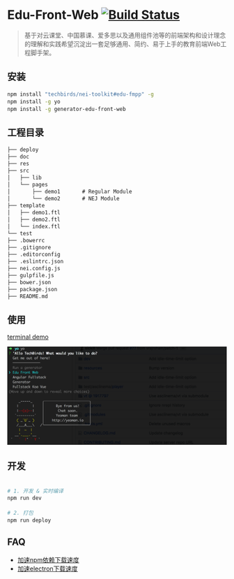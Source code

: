 
# Edu-Front-Web [![Build Status][travis-image]][travis-url]

> 基于对云课堂、中国慕课、爱多思以及通用组件池等的前端架构和设计理念的理解和实践希望沉淀出一套足够通用、简约、易于上手的教育前端Web工程脚手架。

## 安装

``` bash
npm install "techbirds/nei-toolkit#edu-fmpp" -g
npm install -g yo
npm install -g generator-edu-front-web
```

## 工程目录

```
├── deploy
├── doc
├── res
├── src
│   ├── lib
│   └── pages
│       ├── demo1       # Regular Module 
│       └── demo2       # NEJ Module
├── template
│   ├── demo1.ftl
│   ├── demo2.ftl
│   └── index.ftl
└── test
├── .bowerrc
├── .gitignore
├── .editorconfig
├── .eslintrc.json
├── nei.config.js
├── gulpfile.js
├── bower.json
├── package.json
├── README.md
```

## 使用

<a href="https://asciinema.org/a/VEUpB9cm1NB9muUItnfNgGUlT" target="_blank">terminal demo</a>

![path](./generators/app/templates/doc/images/screenshot.png)

## 开发

```bash

# 1. 开发 & 实时编译
npm run dev

# 2. 打包
npm run deploy

```

## FAQ

* [加速npm依赖下载速度](https://npm.taobao.org/)
* [加速electron下载速度](http://blog.tomyail.com/install-electron-slow-in-china/)

[travis-image]: https://travis-ci.org/techbirds/generator-edu-front-web.svg?branch=master
[travis-url]: https://travis-ci.org/techbirds/generator-edu-front-web